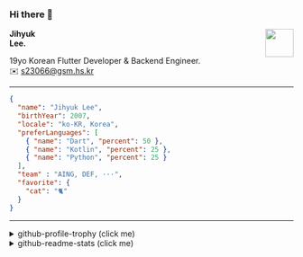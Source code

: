 ### Hi there 👋
<img src="https://github.githubassets.com/images/mona-loading-default.gif" width="50px" align="right">
</a>

**Jihyuk\
Lee.**

19yo Korean Flutter Developer & Backend Engineer.\
✉️ <s23066@gsm.hs.kr>

---

```json
{
  "name": "Jihyuk Lee",
  "birthYear": 2007,
  "locale": "ko-KR, Korea",
  "preferLanguages": [
    { "name": "Dart", "percent": 50 },
    { "name": "Kotlin", "percent": 25 },
    { "name": "Python", "percent": 25 }
  ],
  "team" : "AING, DEF, ···",
  "favorite": {
    "cat": "🐈"
  }
}
```
---
<details>
  <summary>github-profile-trophy (click me)</summary>
  
![](https://github-profile-trophy.vercel.app/?username=withJihyuk&row=1&column=8&theme=nord)
  
</details>
<details>
  <summary>github-readme-stats (click me)</summary>
  
<!--START_SECTION:waka-->
![Code Time](http://img.shields.io/badge/Code%20Time-687%20hrs%2018%20mins-blue)

![Lines of code](https://img.shields.io/badge/%EC%A0%80%EB%8A%94%20%EC%97%AC%ED%83%9C%EA%B9%8C%EC%A7%80%20-568.0%20thousand%20%EC%A4%84%EC%9D%98%20%EC%BD%94%EB%93%9C%EB%A5%BC%20%EC%9E%91%EC%84%B1%ED%96%88%EC%96%B4%EC%9A%94.-blue)

**저는 아침형 인간이에요. 🐤** 

```text
🌞 아침                     534 commits         █████░░░░░░░░░░░░░░░░░░░░   18.66 % 
🌆 낮　                     964 commits         ████████░░░░░░░░░░░░░░░░░   33.69 % 
🌃 저녁                     1057 commits        █████████░░░░░░░░░░░░░░░░   36.95 % 
🌙 밤　                     306 commits         ███░░░░░░░░░░░░░░░░░░░░░░   10.70 % 
```


📊 **저는 이번주를 이렇게 시간을 보냈어요.** 

```text
🕑︎ Timezone: Asia/Seoul

💬 프로그래밍 언어들: 
TypeScript               4 hrs 39 mins       █████████████░░░░░░░░░░░░   51.45 % 
Kotlin                   1 hr 13 mins        ███░░░░░░░░░░░░░░░░░░░░░░   13.53 % 
Prisma                   1 hr 4 mins         ███░░░░░░░░░░░░░░░░░░░░░░   11.95 % 
Dart                     43 mins             ██░░░░░░░░░░░░░░░░░░░░░░░   07.99 % 
Python                   26 mins             █░░░░░░░░░░░░░░░░░░░░░░░░   04.88 % 

🔥 에디터들: 
VS Code                  7 hrs 19 mins       ████████████████████░░░░░   80.99 % 
IntelliJ IDEA            1 hr 43 mins        █████░░░░░░░░░░░░░░░░░░░░   19.01 % 

💻 운영 체제들: 
Mac                      9 hrs 3 mins        █████████████████████████   100.00 % 
```


 Last Updated on 02/02/2025 18:45:54 UTC
<!--END_SECTION:waka-->

</details>

</div>

